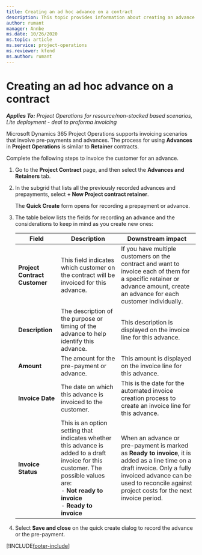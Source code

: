 ```yaml
---
title: Creating an ad hoc advance on a contract
description: This topic provides information about creating an advance on a contract as needed.
author: rumant
manager: Annbe
ms.date: 10/26/2020
ms.topic: article
ms.service: project-operations
ms.reviewer: kfend 
ms.author: rumant
---
```


# Creating an ad hoc advance on a contract

_**Applies To:** Project Operations for resource/non-stocked based scenarios, Lite deployment - deal to proforma invoicing_

Microsoft Dynamics 365 Project Operations supports invoicing scenarios that involve pre-payments and advances. The process for using **Advances** in **Project Operations** is similar to **Retainer** contracts. 

Complete the following steps to invoice the customer for an advance.

1. Go to the **Project Contract** page, and then select the **Advances and Retainers** tab.
2. In the subgrid that lists all the previously recorded advances and prepayments, select **+ New Project contract retainer**. 

    The **Quick Create** form opens for recording a prepayment or advance.
    
3. The table below lists the fields for recording an advance and the considerations to keep in mind as you create new ones:

    | Field | Description | Downstream impact |
    | --- | --- | --- |
    | **Project Contract Customer** | This field indicates which customer on the contract will be invoiced for this advance. | If you have multiple customers on the contract and want to invoice each of them for a specific retainer or advance amount, create an advance for each customer individually. |
    | **Description** | The description of the purpose or timing of the advance to help identify this advance. | This description is displayed on the invoice line for this advance. |
    | **Amount** | The amount for the pre-payment or advance. | This amount is displayed on the invoice line for this advance. |
    | **Invoice Date** | The date on which this advance is invoiced to the customer. | This is the date for the automated invoice creation process to create an invoice line for this advance. |
    | **Invoice Status** | This is an option setting that indicates whether this advance is added to a draft invoice for this customer. The possible values are:</br>- **Not ready to invoice**</br>- **Ready to invoice** | When an advance or pre-payment is marked as **Ready to invoice**, it is added as a line time on a draft invoice. Only a fully invoiced advance can be used to reconcile against project costs for the next invoice period. |

4. Select **Save and close** on the quick create dialog to record the advance or the pre-payment.


[!INCLUDE[footer-include](../../includes/footer-banner.md)]